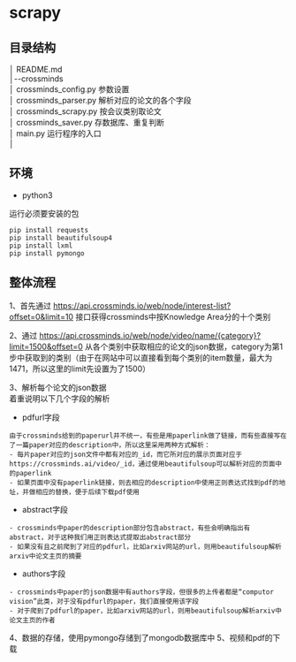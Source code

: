 # scrapy

## 目录结构
│  README.md   
│--crossminds  
│     crossminds_config.py  参数设置  
│     crossminds_parser.py  解析对应的论文的各个字段  
│     crossminds_scrapy.py  按会议类别取论文  
│     crossminds_saver.py   存数据库、重复判断  
│     main.py               运行程序的入口  
│


## 环境 
- python3

运行必须要安装的包
```
pip install requests
pip install beautifulsoup4
pip install lxml
pip install pymongo
```

## 整体流程
1、首先通过 https://api.crossminds.io/web/node/interest-list?offset=0&limit=10 接口获得crossminds中按Knowledge Area分的十个类别

2、通过 https://api.crossminds.io/web/node/video/name/{category}?limit=1500&offset=0 从各个类别中获取相应的论文的json数据，category为第1步中获取到的类别（由于在网站中可以直接看到每个类别的item数量，最大为1471，所以这里的limit先设置为了1500）

3、解析每个论文的json数据  
着重说明以下几个字段的解析
- pdfurl字段
```
由于crossminds给到的paperurl并不统一，有些是用paperlink做了链接，而有些直接写在了一篇paper对应的description中，所以这里采用两种方式解析：
- 每片paper对应的json文件中都有对应的_id，而它所对应的展示页面对应于https://crossminds.ai/video/_id，通过使用beautifulsoup可以解析对应的页面中的paperlink
- 如果页面中没有paperlink链接，则去相应的description中使用正则表达式找到pdf的地址，并做相应的替换，便于后续下载pdf使用
```
- abstract字段
```
- crossminds中paper的description部分包含abstract，有些会明确指出有abstract，对于这种我们用正则表达式提取出abstract部分
- 如果没有且之前爬到了对应的pdfurl，比如arxiv网站的url，则用beautifulsoup解析arxiv中论文主页的摘要
```
- authors字段
```
- crossminds中paper的json数据中有authors字段，但很多的上传者都是“computor vision”此类，对于没有pdfurl的paper，我们直接使用该字段
- 对于爬到了pdfurl的paper，比如arxiv网站的url，则用beautifulsoup解析arxiv中论文主页的作者
```
4、数据的存储，使用pymongo存储到了mongodb数据库中
5、视频和pdf的下载



